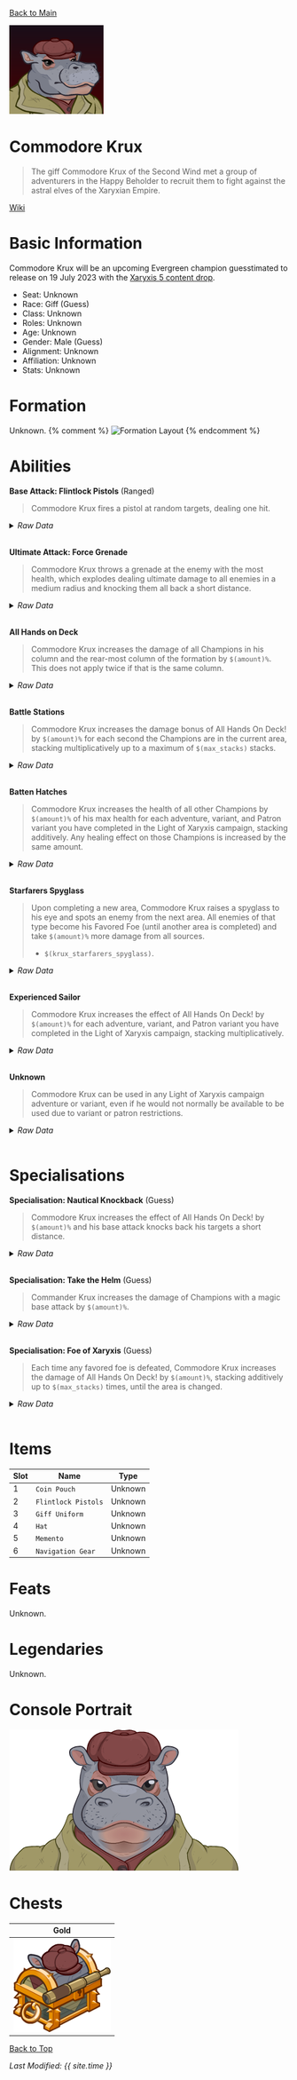 [Back to Main](index.md)

![PC Portrait](images/commodorekrux/portrait.png)

# Commodore Krux

> The giff Commodore Krux of the Second Wind met a group of adventurers in the Happy Beholder to recruit them to fight against the astral elves of the Xaryxian Empire.

[Wiki](https://forgottenrealms.fandom.com/wiki/Happy_Beholder)

# Basic Information

Commodore Krux will be an upcoming Evergreen champion guesstimated to release on 19 July 2023 with the [Xaryxis 5 content drop](contentdrops.md#xaryxis-5---19-july-2023).

* Seat: Unknown
* Race: Giff (Guess)
* Class: Unknown
* Roles: Unknown
* Age: Unknown
* Gender: Male (Guess)
* Alignment: Unknown
* Affiliation: Unknown
* Stats: Unknown

# Formation

Unknown.
{% comment %}
![Formation Layout](images/commodorekrux/formation.png)
{% endcomment %}

# Abilities

**Base Attack: Flintlock Pistols** (Ranged)
> Commodore Krux fires a pistol at random targets, dealing one hit.
<details><summary><em>Raw Data</em></summary>
<p>
<pre>
{
    "description": "Commodore Krux fires a pistol at random targets, dealing one hit.",
    "long_description": "",
    "damage_modifier": 1,
    "damage_types": ["ranged"],
    "graphic_id": 0,
    "target": "random",
    "aoe_radius": 0,
    "tags": ["ranged"],
    "num_targets": 1,
    "animations": [{
        "projectile_count": 1,
        "projectile_details": {
            "has_trail": false,
            "extend_line": true,
            "projectile_graphic_id": 5395,
            "projectile_speed": 2400
        },
        "shoot_offset_y": -53,
        "shoot_offset_x": 80,
        "animation_sequence_name": "attack",
        "effects_on_monsters": [{"effect_string": "effect_def,1576"}],
        "type": "ranged_attack",
        "projectile": "generic",
        "shoot_frame": 6
    }],
    "name": "Flintlock Pistols",
    "cooldown": 3,
    "id": 643
}
</pre>
</p>
</details>
<br />

**Ultimate Attack: Force Grenade**
> Commodore Krux throws a grenade at the enemy with the most health, which explodes dealing ultimate damage to all enemies in a medium radius and knocking them all back a short distance.
<details><summary><em>Raw Data</em></summary>
<p>
<pre>
{
    "description": "Commodore Krux thows a grenade which deals damage and knocks enemies back.",
    "long_description": "Commodore Krux throws a grenade at the enemy with the most health, which explodes dealing ultimate damage to all enemies in a medium radius and knocking them all back a short distance.",
    "damage_modifier": 1,
    "damage_types": ["ranged"],
    "graphic_id": 19891,
    "target": "highest_health",
    "aoe_radius": 200,
    "tags": [
        "ultimate",
        "ranged"
    ],
    "num_targets": 1,
    "animations": [{
        "projectile_details": {
            "projectile_hit_graphic_id": 19999,
            "trail": {
                "scale_lerp": [
                    {
                        "x": 2.5,
                        "y": 3
                    },
                    {
                        "x": 0,
                        "y": 0
                    }
                ],
                "lifespan": 0.25,
                "initial_velocity": {
                    "x": 0,
                    "y": 0
                },
                "alpha_lerp": {
                    "0": 0,
                    "1": 0,
                    "0.1": 0.4
                },
                "particle_graphic_ids": [13228],
                "spawn_rate": 100,
                "velocity_jitter": {
                    "x": 0,
                    "y": 0
                }
            },
            "percent_height_offset": 18,
            "target_offset_y": 30,
            "impact_offset_y": 80,
            "projectile_graphic_id": 19918,
            "projectile_freeze_frame": 0,
            "projectile_speed": 1200,
            "hash": "krux_force_grenade",
            "rotation_speed": 450
        },
        "hit_sound": 133,
        "shoot_offset_y": -90,
        "shoot_offset_x": -30,
        "shoot_sound": 149,
        "effects_on_monsters": [{"effect_string": "push_back_monster,20"}],
        "type": "ranged_attack",
        "projectile": "pd_generic_projectile",
        "shoot_frame": 63
    }],
    "name": "Force Grenade",
    "cooldown": 90,
    "id": 645
}
</pre>
</p>
</details>
<br />

**All Hands on Deck**
> Commodore Krux increases the damage of all Champions in his column and the rear-most column of the formation by `$(amount)%`. This does not apply twice if that is the same column.
<details><summary><em>Raw Data</em></summary>
<p>
<pre>
{
    "effect_keys": [{
        "off_when_benched": true,
        "effect_string": "hero_dps_multiplier_mult,100",
        "targets": [{
            "num_back_cols": 1,
            "type": "col_and_back_x"
        }]
    }],
    "requirements": [],
    "description": {"desc": "Commodore Krux increases the damage of all Champions in his column and the rear-most column of the formation by $(amount)%. This does not apply twice if that is the same column."},
    "id": 1560,
    "flavour_text": "",
    "graphic_id": 19883,
    "properties": {
        "is_formation_ability": true,
        "owner_use_outgoing_description": true
    }
}
</pre>
</p>
</details>
<br />

**Battle Stations**
> Commodore Krux increases the damage bonus of All Hands On Deck! by `$(amount)%` for each second the Champions are in the current area, stacking multiplicatively up to a maximum of `$(max_stacks)` stacks.
<details><summary><em>Raw Data</em></summary>
<p>
<pre>
{
    "effect_keys": [{
        "stacks_multiply": true,
        "off_when_benched": true,
        "show_bonus": true,
        "effect_string": "buff_upgrade,20,11653",
        "max_stacks": 100,
        "more_triggers": [{
            "action": {"type": "reset"},
            "trigger": "area_changed"
        }],
        "stacks_on_trigger": "on_timer,1"
    }],
    "requirements": [],
    "description": {"desc": "Commodore Krux increases the damage bonus of All Hands On Deck! by $(amount)% for each second the Champions are in the current area, stacking multiplicatively up to a maximum of $(max_stacks) stacks."},
    "id": 1561,
    "flavour_text": "",
    "graphic_id": 19885,
    "properties": {
        "retain_on_slot_changed": true,
        "is_formation_ability": true
    }
}
</pre>
</p>
</details>
<br />

**Batten Hatches**
> Commodore Krux increases the health of all other Champions by `$(amount)%` of his max health for each adventure, variant, and Patron variant you have completed in the Light of Xaryxis campaign, stacking additively. Any healing effect on those Champions is increased by the same amount.
<details><summary><em>Raw Data</em></summary>
<p>
<pre>
{
    "effect_keys": [
        {
            "stack_title": "Xaryxis Adventures Completed",
            "stacks_multiply": false,
            "off_when_benched": true,
            "show_bonus": true,
            "amount_func": "add",
            "override_total_bonus_sentence": "+$bonus% of Krux's Max HP",
            "stack_func": "per_adventure_completed",
            "effect_string": "increase_health_by_source_percent,0.1",
            "stack_func_data": {"campaign_id": 28},
            "show_current_value_bonus_desc": false,
            "targets": ["other"]
        },
        {
            "stacks_multiply": false,
            "off_when_benched": true,
            "amount_func": "add",
            "stack_func": "per_adventure_completed",
            "effect_string": "healing_add_mult,0.1",
            "stack_func_data": {"campaign_id": 28},
            "targets": ["other"]
        }
    ],
    "requirements": [],
    "description": {"desc": "Commodore Krux increases the health of all other Champions by $(amount)% of his max health for each adventure, variant, and Patron variant you have completed in the Light of Xaryxis campaign, stacking additively. Any healing effect on those Champions is increased by the same amount."},
    "id": 1562,
    "flavour_text": "",
    "graphic_id": 19884,
    "properties": {
        "is_formation_ability": true,
        "owner_use_outgoing_description": true
    }
}
</pre>
</p>
</details>
<br />

**Starfarers Spyglass**
> Upon completing a new area, Commodore Krux raises a spyglass to his eye and spots an enemy from the next area. All enemies of that type become his Favored Foe (until another area is completed) and take `$(amount)%` more damage from all sources.
>  
> - `$(krux_starfarers_spyglass)`.
<details><summary><em>Raw Data</em></summary>
<p>
<pre>
{
    "effect_keys": [{
        "animation_play_time": 2.3,
        "off_when_benched": true,
        "effect_string": "krux_starfarers_spyglass,100",
        "valid_monster_types": [
            "aberration",
            "beast",
            "celestial",
            "construct",
            "dragon",
            "elemental",
            "fey",
            "fiend",
            "giant",
            "humanoid",
            "monstrosity",
            "ooze",
            "plant",
            "undead"
        ]
    }],
    "requirements": [],
    "description": {
        "post": {"conditions": [{
            "condition": "not static_desc",
            "desc": "^^$(krux_starfarers_spyglass)"
        }]},
        "desc": "Upon completing a new area, Commodore Krux raises a spyglass to his eye and spots an enemy from the next area. All enemies of that type become his Favored Foe (until another area is completed) and take $(amount)% more damage from all sources."
    },
    "id": 1563,
    "flavour_text": "",
    "graphic_id": 19887,
    "properties": {
        "retain_on_slot_changed": true,
        "is_formation_ability": true,
        "owner_use_outgoing_description": true
    }
}
</pre>
</p>
</details>
<br />

**Experienced Sailor**
> Commodore Krux increases the effect of All Hands On Deck! by `$(amount)%` for each adventure, variant, and Patron variant you have completed in the Light of Xaryxis campaign, stacking multiplicatively.
<details><summary><em>Raw Data</em></summary>
<p>
<pre>
{
    "effect_keys": [{
        "stack_title": "Xaryxis Adventures Completed",
        "stacks_multiply": true,
        "off_when_benched": true,
        "show_bonus": true,
        "amount_func": "mult",
        "stack_func": "per_adventure_completed",
        "effect_string": "buff_upgrade,20,11653",
        "stack_func_data": {"campaign_id": 28}
    }],
    "requirements": [],
    "description": {"desc": "Commodore Krux increases the effect of All Hands On Deck! by $(amount)% for each adventure, variant, and Patron variant you have completed in the Light of Xaryxis campaign, stacking multiplicatively."},
    "id": 1564,
    "flavour_text": "",
    "graphic_id": 19886,
    "properties": {
        "is_formation_ability": true,
        "owner_use_outgoing_description": true
    }
}
</pre>
</p>
</details>
<br />

**Unknown**
> Commodore Krux can be used in any Light of Xaryxis campaign adventure or variant, even if he would not normally be available to be used due to variant or patron restrictions.
<details><summary><em>Raw Data</em></summary>
<p>
<pre>
{
    "effect_keys": [],
    "requirements": [],
    "description": {"desc": "Commodore Krux can be used in any Light of Xaryxis campaign adventure or variant, even if he would not normally be available to be used due to variant or patron restrictions."},
    "id": 1559,
    "flavour_text": "",
    "graphic_id": 0,
    "properties": {
        "is_formation_ability": true,
        "formation_circle_icon": false
    }
}
</pre>
</p>
</details>
<br />

# Specialisations

**Specialisation: Nautical Knockback** (Guess)
> Commodore Krux increases the effect of All Hands On Deck! by `$(amount)%` and his base attack knocks back his targets a short distance.
<details><summary><em>Raw Data</em></summary>
<p>
<pre>
{
    "effect_keys": [{
        "off_when_benched": true,
        "effect_string": "buff_upgrade,200,11653"
    }],
    "requirements": [],
    "description": {"desc": "Commodore Krux increases the effect of All Hands On Deck! by $(amount)% and his base attack knocks back his targets a short distance."},
    "id": 1565,
    "flavour_text": "",
    "graphic_id": 0,
    "properties": {
        "is_formation_ability": true,
        "formation_circle_icon": false
    }
}
</pre>
</p>
</details>
<br />

**Specialisation: Take the Helm** (Guess)
> Commander Krux increases the damage of Champions with a magic base attack by `$(amount)%`.
<details><summary><em>Raw Data</em></summary>
<p>
<pre>
{
    "effect_keys": [{
        "off_when_benched": true,
        "effect_string": "hero_dps_multiplier_mult,400",
        "filter_targets": [{
            "attacks": ["magic"],
            "type": "attack_type"
        }],
        "targets": ["all"]
    }],
    "requirements": [],
    "description": {"desc": "Commander Krux increases the damage of Champions with a magic base attack by $(amount)%."},
    "id": 1566,
    "flavour_text": "",
    "graphic_id": 19890,
    "properties": {
        "is_formation_ability": true,
        "spec_option_post_apply_info": "Champions in Formation Targeted: $num_targets"
    }
}
</pre>
</p>
</details>
<br />

**Specialisation: Foe of Xaryxis** (Guess)
> Each time any favored foe is defeated, Commodore Krux increases the damage of All Hands On Deck! by `$(amount)%`, stacking additively up to `$(max_stacks)` times, until the area is changed.
<details><summary><em>Raw Data</em></summary>
<p>
<pre>
{
    "effect_keys": [{
        "stacks_multiply": false,
        "off_when_benched": true,
        "show_bonus": true,
        "effect_string": "buff_upgrade,25,11653",
        "max_stacks": 25,
        "more_triggers": [{
            "action": {"type": "reset"},
            "trigger": "area_changed"
        }],
        "stacks_on_trigger": "monster_killed_with_tag,favored_foe"
    }],
    "requirements": [],
    "description": {"desc": "Each time any favored foe is defeated, Commodore Krux increases the damage of All Hands On Deck! by $(amount)%, stacking additively up to $(max_stacks) times, until the area is changed."},
    "id": 1567,
    "flavour_text": "",
    "graphic_id": 0,
    "properties": {
        "retain_on_slot_changed": true,
        "is_formation_ability": true,
        "formation_circle_icon": false
    }
}
</pre>
</p>
</details>
<br />

# Items

| Slot | Name | Type |
|---|---|---|
| 1 | `Coin Pouch` | Unknown |
| 2 | `Flintlock Pistols` | Unknown |
| 3 | `Giff Uniform` | Unknown |
| 4 | `Hat` | Unknown |
| 5 | `Memento` | Unknown |
| 6 | `Navigation Gear` | Unknown |

# Feats

Unknown.

# Legendaries

Unknown.

# Console Portrait

![Console Portrait](images/commodorekrux/console.png)

# Chests

| Gold |
|---|
| ![Gold Chest](images/commodorekrux/chest_gold.png) |

[Back to Top](#top)

*Last Modified: {{ site.time }}*
